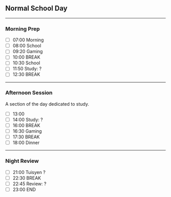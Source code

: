 ## Normal School Day
---
### Morning Prep

- [ ] 07:00 Morning
- [ ] 08:00 School
- [ ] 09:20 Gaming
- [ ] 10:00 BREAK
- [ ] 10:30 School
- [ ] 11:50 Study: ?
- [ ] 12:30 BREAK
---
### Afternoon Session

A section of the day dedicated to study.

- [ ] 13:00
- [ ] 14:00 Study: ?
- [ ] 16:00 BREAK
- [ ] 16:30 Gaming
- [ ] 17:30 BREAK
- [ ] 18:00 Dinner
---
### Night Review

- [ ] 21:00 Tuisyen ?
- [ ] 22:30 BREAK
- [ ] 22:45 Review: ?
- [ ] 23:00 END